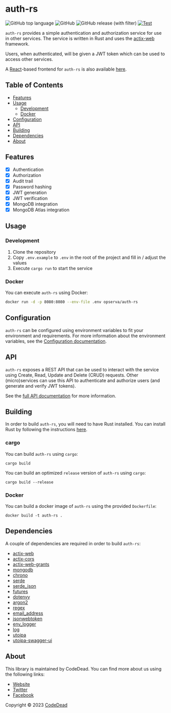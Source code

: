 # auth-rs

![GitHub top language](https://img.shields.io/github/languages/top/Opserva-io/auth-rs)
![GitHub](https://img.shields.io/github/license/Opserva-io/auth-rs)
![GitHub release (with filter)](https://img.shields.io/github/v/release/Opserva-io/auth-rs)
[![Test](https://github.com/Opserva-io/auth-rs/actions/workflows/test.yml/badge.svg)](https://github.com/Opserva-io/auth-rs/actions/workflows/test.yml)

`auth-rs` provides a simple authentication and authorization service for use in other services.
The service is written in Rust and uses the [actix-web](https://crates.io/crates/actix-web) framework.

Users, when authenticated, will be given a JWT token which can be used to access other services.

A [React](https://react.dev/)-based frontend for `auth-rs` is also
available [here](https://github.com/Opserva-io/auth-js).

## Table of Contents

- [Features](#features)
- [Usage](#usage)
  - [Development](#development)
  - [Docker](#docker)
- [Configuration](#configuration)
- [API](#api)
- [Building](#building)
- [Dependencies](#dependencies)
- [About](#about)

## Features

- [X] Authentication
- [X] Authorization
- [X] Audit trail
- [X] Password hashing
- [X] JWT generation
- [X] JWT verification
- [X] MongoDB integration
- [X] MongoDB Atlas integration

## Usage

### Development

1. Clone the repository
2. Copy `.env.example` to `.env` in the root of the project and fill in / adjust the values
3. Execute `cargo run` to start the service

### Docker

You can execute `auth-rs` using Docker:

```bash
docker run -d -p 8080:8080 --env-file .env opserva/auth-rs
```

## Configuration

`auth-rs` can be configured using environment variables to fit your environment and requirements.  For more information about the environment variables, see the [Configuration documentation](/docs/CONFIGURATION.md).

## API

`auth-rs` exposes a REST API that can be used to interact with the service using Create, Read, Update and Delete (CRUD) requests.
Other (micro)services can use this API to authenticate and authorize users (and generate and verify JWT tokens).

See the [full API documentation](/docs/API.md) for more information.

## Building

In order to build `auth-rs`, you will need to have Rust installed.
You can install Rust by following the instructions [here](https://www.rust-lang.org/tools/install).

### cargo

You can build `auth-rs` using `cargo`:

```shell
cargo build
```

You can build an optimized `release` version of `auth-rs` using `cargo`:

```shell
cargo build --release
```

### Docker

You can build a docker image of `auth-rs` using the provided `Dockerfile`:

```shell
docker build -t auth-rs .
```

## Dependencies

A couple of dependencies are required in order to build `auth-rs`:

* [actix-web](https://crates.io/crates/actix-web)
* [actix-cors](https://crates.io/crates/actix-cors)
* [actix-web-grants](https://crates.io/crates/actix-web-grants)
* [mongodb](https://crates.io/crates/mongodb)
* [chrono](https://crates.io/crates/chrono)
* [serde](https://crates.io/crates/serde)
* [serde_json](https://crates.io/crates/serde_json)
* [futures](https://crates.io/crates/futures)
* [dotenvy](https://crates.io/crates/dotenvy)
* [argon2](https://crates.io/crates/argon2)
* [regex](https://crates.io/crates/regex)
* [email_address](https://crates.io/crates/email_address)
* [jsonwebtoken](https://crates.io/crates/jsonwebtoken)
* [env_logger](https://crates.io/crates/env_logger)
* [log](https://crates.io/crates/log)
* [utoipa](https://crates.io/crates/utoipa)
* [utoipa-swagger-ui](https://crates.io/crates/utoipa-swagger-ui)

## About

This library is maintained by CodeDead. You can find more about us using the following links:

* [Website](https://codedead.com)
* [Twitter](https://twitter.com/C0DEDEAD)
* [Facebook](https://facebook.com/deadlinecodedead)

Copyright © 2023 [CodeDead](https://codedead.com)

